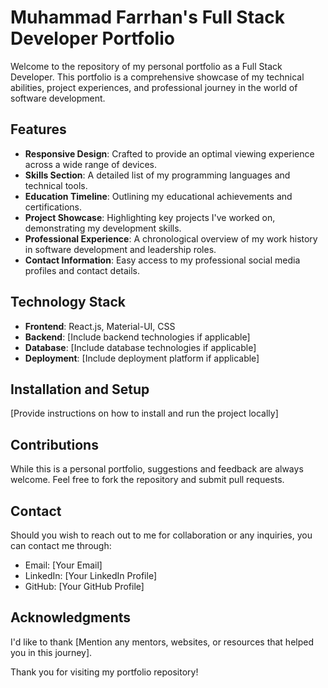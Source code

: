 # Muhammad Farrhan's Full Stack Developer Portfolio

Welcome to the repository of my personal portfolio as a Full Stack Developer. This portfolio is a comprehensive showcase of my technical abilities, project experiences, and professional journey in the world of software development.

## Features

- **Responsive Design**: Crafted to provide an optimal viewing experience across a wide range of devices.
- **Skills Section**: A detailed list of my programming languages and technical tools.
- **Education Timeline**: Outlining my educational achievements and certifications.
- **Project Showcase**: Highlighting key projects I've worked on, demonstrating my development skills.
- **Professional Experience**: A chronological overview of my work history in software development and leadership roles.
- **Contact Information**: Easy access to my professional social media profiles and contact details.

## Technology Stack

- **Frontend**: React.js, Material-UI, CSS
- **Backend**: [Include backend technologies if applicable]
- **Database**: [Include database technologies if applicable]
- **Deployment**: [Include deployment platform if applicable]

## Installation and Setup

[Provide instructions on how to install and run the project locally]

## Contributions

While this is a personal portfolio, suggestions and feedback are always welcome. Feel free to fork the repository and submit pull requests.

## Contact

Should you wish to reach out to me for collaboration or any inquiries, you can contact me through:

- Email: [Your Email]
- LinkedIn: [Your LinkedIn Profile]
- GitHub: [Your GitHub Profile]

## Acknowledgments

I'd like to thank [Mention any mentors, websites, or resources that helped you in this journey].

Thank you for visiting my portfolio repository!
